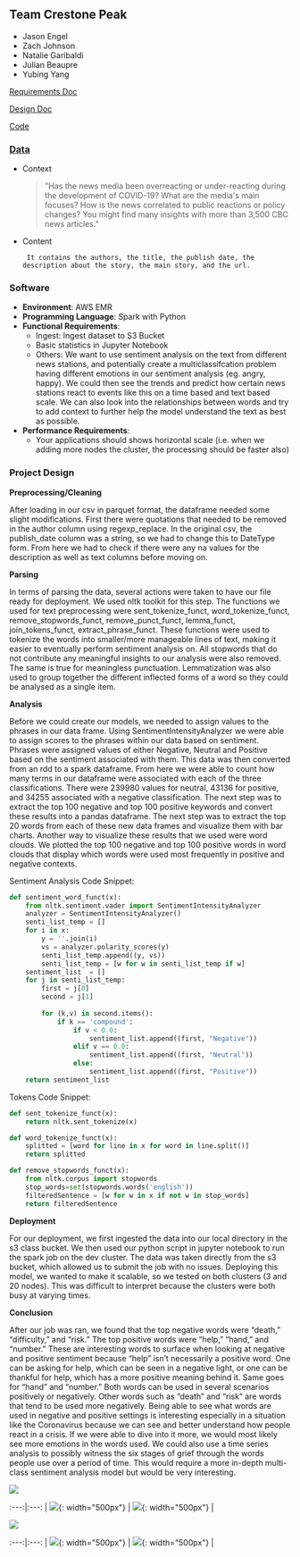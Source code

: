 ## **Team Crestone Peak**
- Jason Engel
- Zach Johnson
- Natalie Garibaldi
- Julian Beaupre
- Yubing Yang


[Requirements Doc](https://github.com/MSBX5420/Team-Crestone-Peak/blob/master/requirements-doc.md)

[Design Doc](https://github.com/MSBX5420/Team-Crestone-Peak/blob/master/design-doc.md)

[Code](https://github.com/MSBX5420/Team-Crestone-Peak/blob/master/code/analysis.ipynb)


### [Data](https://www.kaggle.com/ryanxjhan/cbc-news-coronavirus-articles-march-26)

- Context
  >"Has the news media been overreacting or under-reacting during the development of COVID-19? What are the media's main focuses? How is the news correlated to public reactions or policy changes? You might find many insights with more than 3,500 CBC news articles."
- Content
  
       It contains the authors, the title, the publish date, the description about the story, the main story, and the url.


### Software

- **Environment**: AWS EMR
- **Programming Language**: Spark with Python
- **Functional Requirements**:
  - Ingest: Ingest dataset to S3 Bucket
  - Basic statistics in Jupyter Notebook
  - Others: We want to use sentiment analysis on the text from different news stations, and potentially create a multiclassifcation problem having different emotions in our sentiment analysis (eg. angry, happy). We could then see the trends and predict how certain news stations react to events like this on a time based and text based scale. We can also look into the relationships between words and try to add context to further help the model understand the text as best as possible.
- **Performance Requirements**:
  - Your applications should shows horizontal scale (i.e. when we adding more nodes the cluster, the processing should be faster also)
  
  
  
  
### Project Design

**Preprocessing/Cleaning**

After loading in our csv in parquet format, the dataframe needed some slight modifications. First there were quotations that needed to be removed in the author column using regexp_replace. In the original csv, the publish_date column was a string, so we had to change this to DateType form. From here we had to check if there were any na values for the description as well as text columns before moving on.


**Parsing**

In terms of parsing the data, several actions were taken to have our file ready for deployment. We used nltk toolkit for this step. The functions we used for text preprocessing were sent_tokenize_funct, word_tokenize_funct, remove_stopwords_funct, remove_punct_funct, lemma_funct, join_tokens_funct, extract_phrase_funct. These functions were used to tokenize the words into smaller/more manageable lines of text, making it easier to eventually perform sentiment analysis on. All stopwords that do not contribute any meaningful insights to our analysis were also removed. The same is true for meaningless punctuation. Lemmatization was also used to group together the different inflected forms of a word so they could be analysed as a single item.

**Analysis**

Before we could create our models, we needed to assign values to the phrases in our data frame. Using SentimentIntensityAnalyzer we were able to assign scores to the phrases within our data based on sentiment. Phrases were assigned values of either Negative, Neutral and Positive based on the sentiment associated with them. This data was then converted from an rdd to a spark dataframe. From here we were able to count how many terms in our dataframe were associated with each of the three classifications. There were 239980 values for neutral, 43136 for positive, and 34255 associated with a negative classification. The next step was to extract the top 100 negative and top 100 positive keywords and convert these results into a pandas dataframe. The next step was to extract the top 20 words from each of these new data frames and visualize them with bar charts. Another way to visualize these results that we used were word clouds. We plotted the top 100 negative and top 100 positive words in word clouds that display which words were used most frequently in positive and negative contexts.


Sentiment Analysis Code Snippet:
```python
def sentiment_word_funct(x):
    from nltk.sentiment.vader import SentimentIntensityAnalyzer
    analyzer = SentimentIntensityAnalyzer() 
    senti_list_temp = []
    for i in x:
        y = ''.join(i) 
        vs = analyzer.polarity_scores(y)
        senti_list_temp.append((y, vs))
        senti_list_temp = [w for w in senti_list_temp if w]
    sentiment_list  = []
    for j in senti_list_temp:
        first = j[0]
        second = j[1]
    
        for (k,v) in second.items():
            if k == 'compound':
                if v < 0.0:
                    sentiment_list.append((first, "Negative"))
                elif v == 0.0:
                    sentiment_list.append((first, "Neutral"))
                else:
                    sentiment_list.append((first, "Positive"))
    return sentiment_list
```


Tokens Code Snippet:
```python
def sent_tokenize_funct(x):
    return nltk.sent_tokenize(x)

def word_tokenize_funct(x):
    splitted = [word for line in x for word in line.split()]
    return splitted

def remove_stopwords_funct(x):
    from nltk.corpus import stopwords
    stop_words=set(stopwords.words('english'))
    filteredSentence = [w for w in x if not w in stop_words]
    return filteredSentence
```
 


**Deployment**

For our deployment, we first ingested the data into our local directory in the s3 class bucket. We then used our python script in jupyter notebook  to run the spark job on the dev cluster. The data was taken directly from the s3 bucket, which allowed us to submit the job with no issues. Deploying this model, we wanted to make it scalable, so we tested on both clusters (3 and 20 nodes). This was difficult to interpret because the clusters were both busy at varying times.


**Conclusion**

After our job was ran, we found that the top negative words were “death,” “difficulty,” and “risk.” The top positive words were “help,” “hand,” and “number.” These are interesting words to surface when looking at negative and positive sentiment because “help” isn’t necessarily a positive word. One can be asking for help, which can be seen in a negative light, or one can be thankful for help, which has a more positive meaning behind it. Same goes for “hand” and “number.” Both words can be used in several scenarios positively or negatively. Other words such as “death” and “risk” are words that tend to be used more negatively. Being able to see what words are used in negative and positive settings is interesting especially in a situation like the Coronavirus because we can see and better understand how people react in a crisis. If we were able to dive into it more, we would most likely see more emotions in the words used. We could also use a time series analysis to possibly witness the six stages of grief through the words people use over a period of time. This would require a more in-depth multi-class sentiment analysis  model but would be very interesting.


![](/plots/top20KeywordsFreq.png)


:---:|:---:
| ![](/plots/top20NegativeKeywordsFreq.png){: width="500px"}  |  ![](/plots/top20PositiveKeywordsFreq.png){: width="500px"} |


![](/plots/wordCloud.png)


:---:|:---:
| ![](/plots/wordCloud_Negative.png){: width="500px"}  |  ![](/plots/wordCloud_Positive.png){: width="500px"} |









